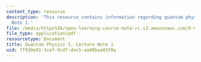 ```yaml
---
content_type: resource
description: 'This resource contains information regarding quantum physics: Lecture
  Note 1.'
file: /media/https%3A/open-learning-course-data-rc.s3.amazonaws.com/8-04-quantum-physics-i-spring-2016/7f930e013cef9cd7dec5aa88baa83f0a_MIT8_04S16_LecNotes1.pdf
file_type: application/pdf
resourcetype: Document
title: Quantum Physics I, Lecture Note 1
uid: 7f930e01-3cef-9cd7-dec5-aa88baa83f0a
---
```

